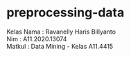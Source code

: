 # preprocessing-data
Kelas
Nama : Ravanelly Haris Billyanto<br>
Nim  : A11.2020.13074<br>
Matkul  : Data Mining -  Kelas A11.4415
